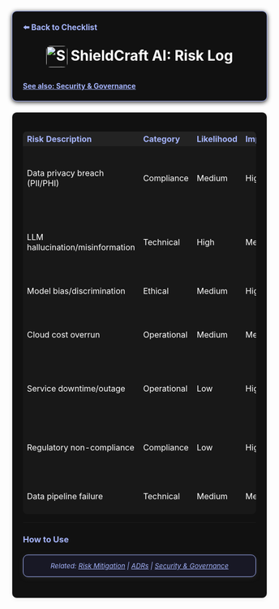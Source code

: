 <section style="border:1px solid #a5b4fc; border-radius:10px; margin:1.5em 0; box-shadow:0 2px 8px #222; padding:1.5em; background:#111; color:#fff;">
<div style="margin-bottom:1.5em;">
  <a href="./checklist.md" style="color:#a5b4fc; font-weight:bold; text-decoration:none; font-size:1.1em;">⬅️ Back to Checklist</a>
</div>
<h1 align="center" style="margin-top:0; font-size:2em;"><img src="/img/logo.png" alt="ShieldCraft AI" style="height:42px;width:auto;vertical-align:middle;border-radius:8px;" /> ShieldCraft AI: Risk Log</h1>
<div style="margin-top:2em;">
  <a href="./security_governance.md" style="color:#a5b4fc; font-weight:bold;">See also: Security & Governance</a>
</div>
</section>
<section style="border:1px solid #e0e0e0; border-radius:10px; margin:1.5em 0; box-shadow:0 2px 8px #f0f0f0; padding:1.5em; background:#111; color:#fff;">


<table style="width:100%; text-align:left; background:#181818; color:#fff; border-radius:8px;">
  <thead style="background:#232323; color:#a5b4fc;">
    <tr>
      <th style="text-align:left;">Risk Description</th>
      <th style="text-align:left;">Category</th>
      <th style="text-align:left;">Likelihood</th>
      <th style="text-align:left;">Impact</th>
      <th style="text-align:left;">Mitigation</th>
      <th style="text-align:left;">Status</th>
    </tr>
  </thead>
  <tbody>
    <tr><td style="text-align:left;">Data privacy breach (PII/PHI)</td><td style="text-align:left;">Compliance</td><td style="text-align:left;">Medium</td><td style="text-align:left;">High</td><td style="text-align:left;">Data encryption, access controls, regular audits</td><td style="text-align:left;">Open</td></tr>
    <tr><td style="text-align:left;">LLM hallucination/misinformation</td><td style="text-align:left;">Technical</td><td style="text-align:left;">High</td><td style="text-align:left;">Medium</td><td style="text-align:left;">Output validation, prompt engineering, human review</td><td style="text-align:left;">Open</td></tr>
    <tr><td style="text-align:left;">Model bias/discrimination</td><td style="text-align:left;">Ethical</td><td style="text-align:left;">Medium</td><td style="text-align:left;">High</td><td style="text-align:left;">Bias audits, diverse data, explainability</td><td style="text-align:left;">Open</td></tr>
    <tr><td style="text-align:left;">Cloud cost overrun</td><td style="text-align:left;">Operational</td><td style="text-align:left;">Medium</td><td style="text-align:left;">Medium</td><td style="text-align:left;">Cost monitoring, alerts, reserved instances</td><td style="text-align:left;">Open</td></tr>
    <tr><td style="text-align:left;">Service downtime/outage</td><td style="text-align:left;">Operational</td><td style="text-align:left;">Low</td><td style="text-align:left;">High</td><td style="text-align:left;">Multi-AZ, backups, incident response plan</td><td style="text-align:left;">Open</td></tr>
    <tr><td style="text-align:left;">Regulatory non-compliance</td><td style="text-align:left;">Compliance</td><td style="text-align:left;">Low</td><td style="text-align:left;">High</td><td style="text-align:left;">Legal review, compliance matrix, regular reviews</td><td style="text-align:left;">Open</td></tr>
    <tr><td style="text-align:left;">Data pipeline failure</td><td style="text-align:left;">Technical</td><td style="text-align:left;">Medium</td><td style="text-align:left;">Medium</td><td style="text-align:left;">Monitoring, retries, alerting</td><td style="text-align:left;">Open</td></tr>
  </tbody>
</table>

---

<h3 style="color:#a5b4fc;">How to Use</h3>
<ul>
</ul>

<section style="border:1px solid #a5b4fc; border-radius:10px; margin:1.5em 0; box-shadow:0 2px 8px #222; padding:1em; background:#181825; color:#a5b4fc; font-size:0.95em; text-align:center;">
  <em>Related: <a href="./risks_mitigation.md" style="color:#a5b4fc;">Risk Mitigation</a> | <a href="./adrs.md" style="color:#a5b4fc;">ADRs</a> | <a href="./security_governance.md" style="color:#a5b4fc;">Security & Governance</a></em>
